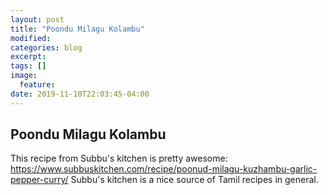 ```yaml
---
layout: post
title: "Poondu Milagu Kolambu"
modified:
categories: blog
excerpt:
tags: []
image:
  feature:
date: 2019-11-10T22:03:45-04:00
---
```

## Poondu Milagu Kolambu

This recipe from Subbu's kitchen is pretty awesome: https://www.subbuskitchen.com/recipe/poonud-milagu-kuzhambu-garlic-pepper-curry/
Subbu's kitchen is a nice source of Tamil recipes in general.
